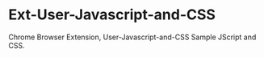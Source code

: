 # Ext-User-Javascript-and-CSS
Chrome Browser Extension, User-Javascript-and-CSS Sample JScript and CSS.

